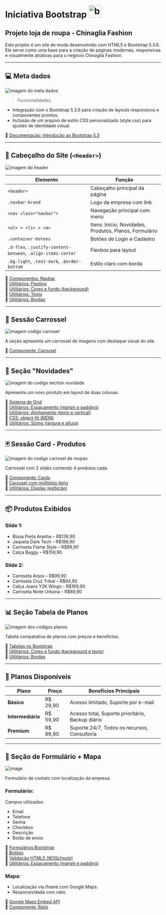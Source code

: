 # Iniciativa Bootstrap <img src="https://cdn.jsdelivr.net/gh/devicons/devicon/icons/bootstrap/bootstrap-original.svg" height="40" alt="bootstrap logo"  />

## Projeto loja de roupa - Chinaglia Fashion

Este projeto é um site de moda desenvolvido com HTML5 e Bootstrap 5.3.6. Ele serve como uma base para a criação de páginas modernas, responsivas e visualmente atrativas para o negócio Chinaglia Fashion.

---

## 💻 Meta dados

![imagem do meta dados](./img/doc/metadados.png)

> Funcionalidades

- Integração com o Bootstrap 5.3.6 para criação de layouts responsivos e componentes prontos.  
- Inclusão de um arquivo de estilo CSS personalizado (style.css) para ajustes de identidade visual.

🔗 [Documentação: Introdução ao Bootstrap 5.3](https://getbootstrap.com/docs/5.3/getting-started/introduction/)

---

## 🧭 Cabeçalho do Site (`<Header>`)

![imagem do header](./img/doc/header.png)

| **Elemento** | **Função** |
|--------------|------------|
| `<header>` | Cabeçalho principal da página |
| `.navbar-brand` | Logo da empresa com link |
| `<nav class="navbar">` | Navegação principal com menu |
| `<ul> > <li> > <a>` | Itens: Início, Novidades, Produtos, Planos, Formulário |
| `.container-botoes` | Botões de Login e Cadastro |
| `.d-flex`, `.justify-content-between`, `.align-items-center` | Flexbox para layout |
| `.bg-light`, `.text-dark`, `.border-bottom` | Estilo claro com borda |

🔗 [Componentes: Navbar](https://getbootstrap.com/docs/5.3/components/navbar/)  
🔗 [Utilitários: Flexbox](https://getbootstrap.com/docs/5.3/utilities/flex/)  
🔗 [Utilitários: Cores e fundo (background)](https://getbootstrap.com/docs/5.3/utilities/colors/)  
🔗 [Utilitários: Texto](https://getbootstrap.com/docs/5.3/utilities/text/)  
🔗 [Utilitários: Bordas](https://getbootstrap.com/docs/5.3/utilities/borders/)

---

## 🎠 Sessão Carrossel

![imagem codigo carrosel](./img/doc/carrosel-banner.png)

A seção apresenta um carrossel de imagens com destaque visual do site.

🔗 [Componente: Carousel](https://getbootstrap.com/docs/5.3/components/carousel/)

---

## 🧥 Seção "Novidades"

![imagem do codigo section novidade](./img/doc/section-novidades.png)

Apresenta um novo produto em layout de duas colunas.

🔗 [Sistema de Grid](https://getbootstrap.com/docs/5.3/layout/grid/)  
🔗 [Utilitários: Espaçamento (margin e padding)](https://getbootstrap.com/docs/5.3/utilities/spacing/)  
🔗 [Utilitários: Alinhamento (texto e vertical)](https://getbootstrap.com/docs/5.3/utilities/text/#text-alignment)  
🔗 [CSS: object-fit (MDN)](https://developer.mozilla.org/pt-BR/docs/Web/CSS/object-fit)  
🔗 [Utilitários: Sizing (largura e altura)](https://getbootstrap.com/docs/5.3/utilities/sizing/)

---

## 🃏 Sessão Card - Produtos

![imagem do codigo carrosel de roupas](./img/doc/section-novidades.png)

Carrossel com 2 slides contendo 4 produtos cada.

🔗 [Componente: Cards](https://getbootstrap.com/docs/5.3/components/card/)  
🔗 [Carousel com múltiplos itens](https://getbootstrap.com/docs/5.3/components/carousel/#multiple-items)  
🔗 [Utilitários: Display (exibição)](https://getbootstrap.com/docs/5.3/utilities/display/)

---

## 📦 Produtos Exibidos

### Slide 1:
- Blusa Preta Aranha – R$139,90  
- Jaqueta Dark Tech – R$189,90  
- Camiseta Flame Style – R$89,90  
- Calça Baggy – R$159,90  

### Slide 2:
- Camiseta Anjos – R$99,90  
- Camiseta Cruz Tribal – R$94,90  
- Calça Jeans Y2K Wings – R$169,90  
- Camiseta Noite Urbana – R$89,90  

---

## 📊 Seção Tabela de Planos

![imagem dos codigos planos](./img/doc/tabela-planos.png)

Tabela comparativa de planos com preços e benefícios.

🔗 [Tabelas no Bootstrap](https://getbootstrap.com/docs/5.3/content/tables/)  
🔗 [Utilitários: Cores e fundo (background e texto)](https://getbootstrap.com/docs/5.3/utilities/colors/)  
🔗 [Utilitários: Bordas](https://getbootstrap.com/docs/5.3/utilities/borders/)

---

## 💼 Planos Disponíveis

| Plano           | Preço     | Benefícios Principais                          |
|-----------------|-----------|------------------------------------------------|
| **Básico**      | R$ 29,90  | Acesso limitado, Suporte por e-mail           |
| **Intermediário** | R$ 59,90  | Acesso total, Suporte prioritário, Backup diário |
| **Premium**     | R$ 99,90  | Suporte 24/7, Todos os recursos, Consultoria  |

---

## 📝 Seção de Formulário + Mapa

![image](./img/doc/img-formulario-mapa.png)

Formulário de contato com localização da empresa.

### Formulário:  
Campos utilizados:  
- Email  
- Telefone  
- Senha  
- Checkbox  
- Descrição  
- Botão de envio  

🔗 [Formulários Bootstrap](https://getbootstrap.com/docs/5.3/forms/overview/)  
🔗 [Botões](https://getbootstrap.com/docs/5.3/components/buttons/)  
🔗 [Validação HTML5 (W3Schools)](https://www.w3schools.com/html/html_form_attributes.asp)  
🔗 [Utilitários: Espaçamento (margin e padding)](https://getbootstrap.com/docs/5.3/utilities/spacing/)

### Mapa:  
- Localização via iframe com Google Maps.  
- Responsividade com ratio.

🔗 [Google Maps Embed API](https://developers.google.com/maps/documentation/embed/get-started)  
🔗 [Componente: Ratio](https://getbootstrap.com/docs/5.3/helpers/ratio/)
